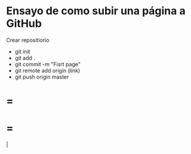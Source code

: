 Ensayo de como subir una página a GitHub
=========================================

Crear repositiorio
- git init 
- git add .
- git commit -m "Fisrt page"
- git remote add origin (link)
- git push origin master 

=
=
=
=
|
